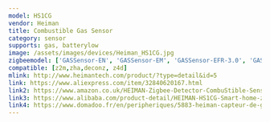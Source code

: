 ```yaml
---
model: HS1CG
vendor: Heiman
title: Combustible Gas Sensor
category: sensor
supports: gas, batterylow
image: /assets/images/devices/Heiman_HS1CG.jpg
zigbeemodel: ['GASSensor-EN', 'GASSensor-EM', 'GASSensor-EFR-3.0', 'GASSensor-EF-3.0', 'GAS_V15']
compatible: [z2m,zha,deconz, z4d]
mlink: http://www.heimantech.com/product/?type=detail&id=5
link: https://www.aliexpress.com/item/32840620167.html
link2: https://www.amazon.co.uk/HEIMAN-Zigbee-Detector-CombuStible-Sensor/dp/B07C6QYZ3W
link3: https://www.alibaba.com/product-detail/HEIMAN-HS1CG-Smart-home-zigbee-Natural_60379571509.html
link4: https://www.domadoo.fr/en/peripheriques/5883-heiman-capteur-de-gaz-combustible-intelligent-zigbee-30.html
---
```


